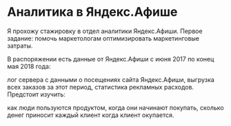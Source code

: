 # Аналитика в Яндекс.Афише
 
Я прохожу стажировку в отдел аналитики Яндекс.Афиши. Первое задание: помочь маркетологам оптимизировать маркетинговые затраты.

В распоряжении есть данные от Яндекс.Афиши с июня 2017 по конец мая 2018 года:

лог сервера с данными о посещениях сайта Яндекс.Афиши,
выгрузка всех заказов за этот период,
статистика рекламных расходов.
Предстоит изучить:

как люди пользуются продуктом,
когда они начинают покупать,
сколько денег приносит каждый клиент
когда клиент окупается.
